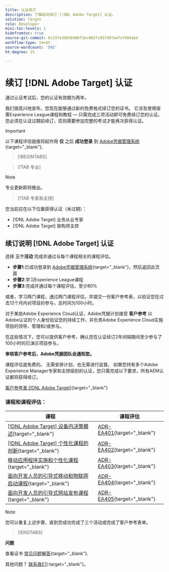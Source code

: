 ```yaml
---
title: 认证续订
description: 了解如何续订 [!DNL Adobe Target] 认证。
solution: Target
role: Developer
mini-toc-levels: 1
hidefromtoc: true
source-git-commit: 6c337e36856986f3ec802fc037d97a4fe7d94ab4
workflow-type: tm+mt
source-wordcount: '502'
ht-degree: 1%

---
```


# 续订 [!DNL Adobe Target] 认证

通过认证考试后，您的认证有效期为两年。

我们很高兴地宣布，您现在能够通过新的免费格式续订您的证书。 它涉及使用按需Experience League课程和教程 — 只需完成三项活动即可免费续订您的认证。 您必须在认证过期前续订，否则需要参加完整的考试才能再次获得认证。

>[!IMPORTANT]
>
>以下课程评估链接将起作用 **仅** 之后 **成功登录** 到 [Adobe凭据管理系统](http://www.certmetrics.com/adobe){target="_blank"}.

>[!BEGINTABS]

>[!TAB 专业]

>[!NOTE]
>
>专业更新即将推出。

>[!TAB 专家和主控]

您当前应在以下位置获得认证（未过期）：

* [!DNL Adobe Target] 业务从业专家
* [!DNL Adobe Target] 架构师主控

## 续订说明 [!DNL Adobe Target] 认证

选择 **三个活动** 完成并通过与每个课程相关的课程评估。

* **步骤1**:已成功登录到 [Adobe凭据管理系统](http://www.certmetrics.com/adobe){target="_blank"}，然后返回此页面
* **步骤2**:学习Experience League课程
* **步骤3**:完成并通过每个课程评估，至少80%

或者，学习两门课程，通过两门课程评估，并提交一份客户参考表，以验证您在过去12个月内对项目的参与，总时间为100小时。

对于某些Adobe Experience Cloud认证，Adobe凭据计划接受 **客户参考** 以Adobe认证的个人身份验证您的持续工作，并负责Adobe Experience Cloud实施项目的领导、管理和/或参与。

在这些情况下，您可以提供客户参考，确认您在认证续订2年间隔期间至少参与了100小时的已演示项目参与。

**审核客户参考后，Adobe凭据团队会通知您。**

课程评估是免费的。 无需安排计划，也无需进行监督。 如果您持有多个Adobe Experience Manager专家和主控级别的认证，您只需完成以下要求，所有AEM认证都将获得续订。

[客户参考表 [!DNL Adobe Target]](https://www.certmetrics.com/adobe/candidate/caveon_sso_adobe.aspx?ssoLogin=true&amp;eid=ADR-EA400){target="_blank"}

### 课程和课程评估：

| 课程 | 课程评估 |
| ------- | ------- |
| [[!DNL Adobe Target] 设备内决策概述](https://experienceleague.adobe.com/docs/target-learn/tutorials/implementation/on-device-decisioning-overview.html?lang=en){target="_blank"} | [ADR-EA401](https://www.certmetrics.com/adobe/candidate/caveon_sso_adobe.aspx?ssoLogin=true&amp;eid=ADR-EA401){target="_blank"} |
| [[!DNL Adobe Target] 个性化课程的创新](https://business.adobe.com/summit/2021/sessions/adobe-target-innovations-in-personalization-s901.html){target="_blank"} | [ADR-EA402](https://www.certmetrics.com/adobe/candidate/caveon_sso_adobe.aspx?ssoLogin=true&amp;eid=ADR-EA402){target="_blank"} |
| [移动应用程序实施和个性化课程](https://experienceleague.adobe.com/?recommended=Target-D-1-2020.1.mobile){target="_blank"} | [ADR-EA403](https://www.certmetrics.com/adobe/candidate/caveon_sso_adobe.aspx?ssoLogin=true&amp;eid=ADR-EA403){target="_blank"} |
| [面向开发人员的引导式移动和物联网启动课程](https://experienceleague.adobe.com/?recommended=Target-D-1-2019.1.web){target="_blank"} | [ADR-EA404](https://www.certmetrics.com/adobe/candidate/caveon_sso_adobe.aspx?ssoLogin=true&amp;eid=ADR-EA404){target="_blank"} |
| [面向开发人员的引导式网站发布课程](https://experienceleague.adobe.com/?recommended=Target-D-1-2019.1.web){target="_blank"} | [ADR-EA405](https://www.certmetrics.com/adobe/candidate/caveon_sso_adobe.aspx?ssoLogin=true&amp;eid=ADR-EA405){target="_blank"} |

>[!NOTE]
>
>您可以重复上述步骤，直到您成功完成了三个活动或完成了客户参考表单。

>[!ENDTABS]

**问题**

查看证书 [常见问题解答](https://experienceleague.adobe.com/docs/certification/certification/faq.html?lang=en){target="_blank"}.

其他问题？ [联系我们](mailto:certif@adobe.com){:target=&quot;_blank&quot;}。
